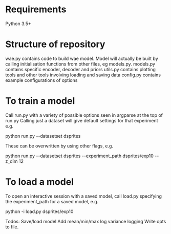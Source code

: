 # Requirements
Python 3.5+

# Structure of repository

wae.py contains code to build wae model. Model will actually be built by calling initialisation functions from other files, eg models.py.
models.py contains specific encoder, decoder and priors
utils.py contains plotting tools and other tools involving loading and saving data
config.py contains example configurations of options

# To train a model

Call run.py with a variety of possible options seen in argparse at the top of run.py
Calling just a dataset will give default settings for that experiment e.g.

python run.py --datasetset dsprites

These can be overwritten by using other flags, e.g.

python run.py --datasetset dsprites --experiment_path dsprites/exp10 --z_dim 12

# To load a model

To open an interactive session with a saved model, call load.py specifying the experiment_path for a saved model, e.g.

python -i load.py dsprites/exp10


Todos:
Save/load model
Add mean/min/max log variance logging
Write opts to file.
